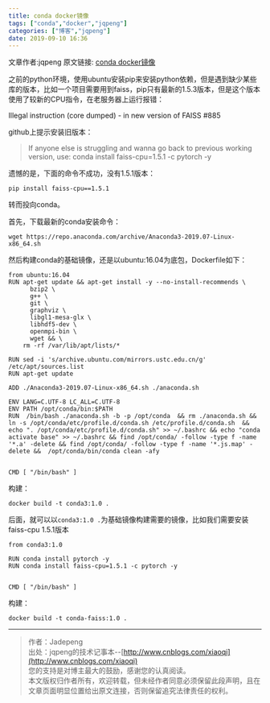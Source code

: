 ```yaml
---
title: conda docker镜像
tags: ["conda","docker","jqpeng"]
categories: ["博客","jqpeng"]
date: 2019-09-10 16:36
---
```

文章作者:jqpeng
原文链接: [conda docker镜像](https://www.cnblogs.com/xiaoqi/p/conda-docker.html)

之前的python环境，使用ubuntu安装pip来安装python依赖，但是遇到缺少某些库的版本，比如一个项目需要用到faiss，pip只有最新的1.5.3版本，但是这个版本使用了较新的CPU指令，在老服务器上运行报错：

Illegal instruction (core dumped) - in new version of FAISS #885

github上提示安装旧版本：


> If anyone else is struggling and wanna go back to previous working version, use: conda install faiss-cpu=1.5.1 -c pytorch -y


遗憾的是，下面的命令不成功，没有1.5.1版本：


    pip install faiss-cpu==1.5.1


转而投向conda。

首先，下载最新的conda安装命令：


    wget https://repo.anaconda.com/archive/Anaconda3-2019.07-Linux-x86_64.sh


然后构建conda的基础镜像，还是以ubuntu:16.04为底包，Dockerfile如下：


    from ubuntu:16.04
    RUN apt-get update && apt-get install -y --no-install-recommends \
          bzip2 \
          g++ \
          git \
          graphviz \
          libgl1-mesa-glx \
          libhdf5-dev \
          openmpi-bin \
          wget && \
        rm -rf /var/lib/apt/lists/*
    
    RUN sed -i 's/archive.ubuntu.com/mirrors.ustc.edu.cn/g' /etc/apt/sources.list
    RUN apt-get update
    
    ADD ./Anaconda3-2019.07-Linux-x86_64.sh ./anaconda.sh
    
    ENV LANG=C.UTF-8 LC_ALL=C.UTF-8
    ENV PATH /opt/conda/bin:$PATH
    RUN  /bin/bash ./anaconda.sh -b -p /opt/conda  && rm ./anaconda.sh && ln -s /opt/conda/etc/profile.d/conda.sh /etc/profile.d/conda.sh  && echo ". /opt/conda/etc/profile.d/conda.sh" >> ~/.bashrc && echo "conda activate base" >> ~/.bashrc && find /opt/conda/ -follow -type f -name '*.a' -delete && find /opt/conda/ -follow -type f -name '*.js.map' -delete &&  /opt/conda/bin/conda clean -afy
    
    
    CMD [ "/bin/bash" ]


构建：


    docker build -t conda3:1.0 .


后面，就可以以`conda3:1.0 .`为基础镜像构建需要的镜像，比如我们需要安装faiss-cpu 1.5.1版本


    from conda3:1.0
    
    RUN conda install pytorch -y
    RUN conda install faiss-cpu=1.5.1 -c pytorch -y
    
    
    CMD [ "/bin/bash" ]


构建：


    docker build -t conda-faiss:1.0 .


* * *


> 作者：Jadepeng  
>  出处：jqpeng的技术记事本--[http://www.cnblogs.com/xiaoqi](http://www.cnblogs.com/xiaoqi)  
>  您的支持是对博主最大的鼓励，感谢您的认真阅读。  
>  本文版权归作者所有，欢迎转载，但未经作者同意必须保留此段声明，且在文章页面明显位置给出原文连接，否则保留追究法律责任的权利。


